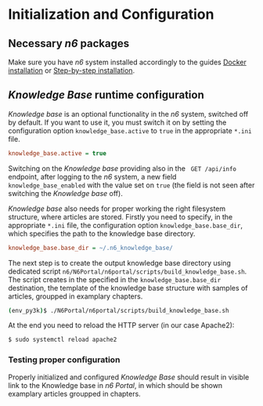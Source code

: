 # Initialization and Configuration

## Necessary _n6_ packages

Make sure you have _n6_ system installed accordingly to the guides [Docker installation](../../install_and_conf/docker.md) or [Step-by-step installation](../../install_and_conf/step_by_step/index.md).

## _Knowledge Base_ runtime configuration

_Knowledge base_ is an optional functionality in the _n6_ system, switched off by default. If you want to use it, you must switch it on by setting the configuration option `knowledge_base.active` to `true` in the appropriate `*.ini` file.

```ini
knowledge_base.active = true
```

Switching on the _Knowledge base_ providing also in the ` GET /api/info` endpoint, after logging to the _n6_ system, a new field `knowledge_base_enabled` with the value set on `true` (the field is not seen after switching the _Knowledge base_ off).

_Knowledge base_ also needs for proper working the right filesystem structure, where articles are stored. Firstly you need to specify, in the appropriate `*.ini` file, the configuration option `knowledge_base.base_dir`, which specifies the path to the knowledge base directory.

```ini
knowledge_base.base_dir = ~/.n6_knowledge_base/
```

The next step is to create the output knowledge base directory using dedicated script `n6/N6Portal/n6portal/scripts/build_knowledge_base.sh`. The script creates in the specified in the `knowledge_base.base_dir` destination, the template of the knowledge base structure with samples of articles, groupped in examplary chapters.

```bash
(env_py3k)$ ./N6Portal/n6portal/scripts/build_knowledge_base.sh
```

At the end you need to reload the HTTP server (in our case Apache2):

```bash
$ sudo systemctl reload apache2
```

### Testing proper configuration

Properly initialized and configured _Knowledge Base_ should result in visible link to the Knowledge base in _n6 Portal_, in which should be shown examplary articles groupped in chapters.